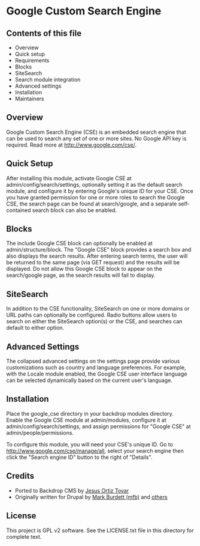 # Google Custom Search Engine

## Contents of this file

* Overview
* Quick setup
* Requirements
* Blocks
* SiteSearch
* Search module integration
* Advanced settings
* Installation
* Maintainers

## Overview

Google Custom Search Engine (CSE) is an embedded search engine that can
be used to search any set of one or more sites.  No Google API key is
required.  Read more at http://www.google.com/cse/.

## Quick Setup

After installing this module, activate Google CSE at 
admin/config/search/settings, optionally setting it as the default
search module, and configure it by entering Google's unique ID for your
CSE.  Once you have granted permission for one or more roles to search
the Google CSE, the search page can be found at search/google, and a
separate self-contained search block can also be enabled.

## Blocks

The include Google CSE block can optionally be enabled at
admin/structure/block.  The "Google CSE" block provides a search box and
also displays the search results.  After entering search terms, the user
will be returned to the same page (via GET request) and the results will
be displayed.  Do not allow this Google CSE block to appear on the
search/google page, as the search results will fail to display.

## SiteSearch

In addition to the CSE functionality, SiteSearch on one or more domains
or URL paths can optionally be configured.  Radio buttons allow users to
search on either the SiteSearch option(s) or the CSE, and searches can
default to either option.

## Advanced Settings

The collapsed advanced settings on the settings page provide various
customizations such as country and language preferences.  For example,
with the Locale module enabled, the Google CSE user interface language
can be selected dynamically based on the current user's language.

## Installation

Place the google_cse directory in your backdrop modules directory.  
Enable the Google CSE module at admin/modules, configure it at
admin/config/search/settings, and assign permissions for "Google
CSE" at admin/people/permissions.

To configure this module, you will need your CSE's unique ID.  Go to
http://www.google.com/cse/manage/all, select your search engine then
click the "Search engine ID" button to the right of "Details".

## Credits

* Ported to Backdrop CMS by [Jesus Ortiz Tovar](https://github.com/jeor0980)
* Originally written for Drupal by [Mark Burdett (mfb)](https://www.drupal.org/u/mfb) and [others](https://www.drupal.org/node/131984/committers)

## License

This project is GPL v2 software. See the LICENSE.txt file in this directory for complete text.